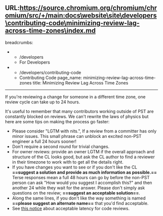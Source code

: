 URL:https://source.chromium.org/chromium/chromium/src/+/main:docs\website\site\developers\contributing-code\minimizing-review-lag-across-time-zones\index.md
---
breadcrumbs:
- - /developers
  - For Developers
- - /developers/contributing-code
  - Contributing Code
page_name: minimizing-review-lag-across-time-zones
title: Minimizing Review Lag Across Time Zones
---

If you're reviewing a change for someone in a different time zone, one review
cycle can take up to 24 hours.

It's useful to remember that many contributors working outside of PST are
constantly blocked on reviews. We can't rewrite the laws of physics but here are
some tips on making the process go faster:

*   Please consider "LGTM with nits.", If a review from a committer has
            only minor issues. This small phrase can unblock an excited non-PST
            engineer a full 24 hours sooner!
*   Don't require a second round for trivial changes.
*   For owner reviews: provide an owner LGTM if the overall approach and
            structure of the CL looks good, but ask the CL author to find a
            reviewer in their timezone to work with to get all the details
            right.
*   If you have changes you want to see or if you don't like the CL
            **==suggest a solution and provide as much information as
            possible.==** Terse responses mean a full 48 hours can go by before
            the non-PST person can ask "How would you suggest I accomplish
            this?" and then another 24 while they wait for the answer. Please
            don't simply ask questions on the review; **==suggest an acceptable
            solution==**.
*   Along the same lines, if you don't like the way something is named
            **==please suggest an alternate name==** that you'd find acceptable.
*   See [this
            notice](https://groups.google.com/a/chromium.org/d/msg/chromium-dev/ZeNYH4JBJVY/5bhKpwGuCAAJ)
            about acceptable latency for code reviews.
